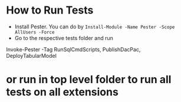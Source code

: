 # How to Run Tests

* Install Pester. You can do by `Install-Module -Name Pester -Scope AllUsers -Force`
* Go to the respective tests folder and run 

Invoke-Pester -Tag RunSqlCmdScripts, PublishDacPac, DeployTabularModel

# or run in top level folder to run all tests on all extensions
